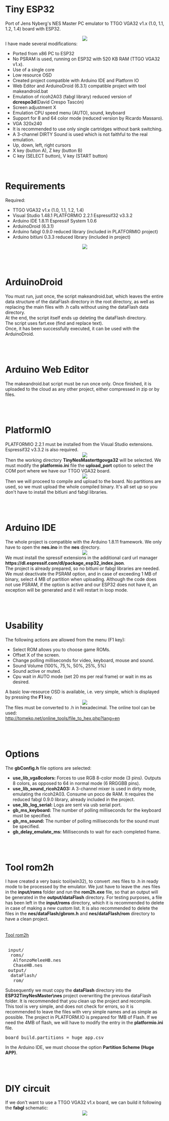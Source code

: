 # Tiny ESP32
Port of Jens Nyberg's NES Master PC emulator to TTGO VGA32 v1.x (1.0, 1.1, 1.2, 1.4) board with ESP32.
<br>
<center><img src='https://raw.githubusercontent.com/rpsubc8/ESP32TinyNesMaster/main/preview/previewNES.gif'></center>
I have made several modifications:
<ul>
 <li>Ported from x86 PC to ESP32</li>
 <li>No PSRAM is used, running on ESP32 with 520 KB RAM (TTGO VGA32 v1.x).</li> 
 <li>Use of a single core</li>
 <li>Low resource OSD</li>
 <li>Created project compatible with Arduino IDE and Platform IO</li>
 <li>Web Editor and ArduinoDroid (6.3.1) compatible project with tool makeandroid.bat</li>
 <li>Emulation of ricoh2A03 (fabgl library) reduced version of <b>dcrespo3d</b>(David Crespo Tascón)</li>
 <li>Screen adjustment X</li>
 <li>Emulation CPU speed menu (AUTO), sound, keyboard</li>
 <li>Support for 8 and 64 color mode (reduced version by Ricardo Massaro).</li>  
 <li>VGA 320x240</li>   
 <li>It is recommended to use only single cartridges without bank switching.</li>
 <li>A 3-channel DIRTY Sound is used which is not faithful to the real emulation.</li> 
 <li>Up, down, left, right cursors</li> 
 <li>X key (button A), Z key (button B)</li>
 <li>C key (SELECT button), V key (START button)</li>
</ul>

<br>
<h1>Requirements</h1>
Required:
 <ul>
  <li>TTGO VGA32 v1.x (1.0, 1.1, 1.2, 1.4)</li>
  <li>Visual Studio 1.48.1 PLATFORMIO 2.2.1 Espressif32 v3.3.2</li>
  <li>Arduino IDE 1.8.11 Espressif System 1.0.6</li>
  <li>ArduinoDroid (6.3.1)</li>
  <li>Arduino fabgl 0.9.0 reduced library (included in PLATFORMIO project)</li>
  <li>Arduino bitluni 0.3.3 reduced library (included in project)</li>
 </ul>
<center><img src='https://raw.githubusercontent.com/rpsubc8/ESP32TinyNesMaster/main/preview/ttgovga32v12.jpg'></center> 


<br><br>
<h1>ArduinoDroid</h1>
You must run, just once, the script makeandroid.bat, which leaves the entire data structure of the dataFlash directory in the root directory, as well as replacing the main files with .h calls without using the dataFlash data directory.<br>
At the end, the script itself ends up deleting the dataFlash directory.<br>
The script uses fart.exe (find and replace text).<br>
Once, it has been successfully executed, it can be used with the ArduinoDroid.


<br><br>
<h1>Arduino Web Editor</h1>
The makeandroid.bat script must be run once only. Once finished, it is uploaded to the cloud as any other project, either compressed in zip or by files.


<br><br>
<h1>PlatformIO</h1>
PLATFORMIO 2.2.1 must be installed from the Visual Studio extensions. Espressif32 v3.3.2 is also required.
<center><img src='https://raw.githubusercontent.com/rpsubc8/ESP32TinyNesMaster/main/preview/previewPlatformIOinstall.gif'></center>
Then the working directory <b>TinyNesMasterttgovga32</b> will be selected.
We must modify the <b>platformio.ini</b> file the <b>upload_port</b> option to select the COM port where we have our TTGO VGA32 board.
<center><img src='https://raw.githubusercontent.com/rpsubc8/ESP32TinyNesMaster/main/preview/previewPlatformIO.gif'></center>
Then we will proceed to compile and upload to the board. No partitions are used, so we must upload the whole compiled binary.
It's all set up so you don't have to install the bitluni and fabgl libraries.
  
<br><br>
<h1>Arduino IDE</h1>
The whole project is compatible with the Arduino 1.8.11 framework.
We only have to open the <b>nes.ino</b> in the <b>nes</b> directory.
<center><img src='https://raw.githubusercontent.com/rpsubc8/ESP32TinyNesMaster/main/preview/previewArduinoIDEpreferences.gif'></center>
We must install the spressif extensions in the additional card url manager <b>https://dl.espressif.com/dl/package_esp32_index.json</b>.
<br>
The project is already prepared, so no bitluni or fabgl libraries are needed.
We must deactivate the PSRAM option, and in case of exceeding 1 MB of binary, select 4 MB of partition when uploading. Although the code does not use PSRAM, if the option is active and our ESP32 does not have it, an exception will be generated and it will restart in loop mode.

<br><br>
<h1>Usability</h1>
The following actions are allowed from the menu (F1 key):
 <ul>
  <li>Select ROM allows you to choose game ROMs.</li>
  <li>Offset X of the screen.</li>
  <li>Change polling milliseconds for video, keyboard, mouse and sound.</li>
  <li>Sound Volume (100%, 75,%, 50%, 25%, 5%)</li>
  <li>Sound active or muted.</li>
  <li>Cpu wait in AUTO mode (set 20 ms per real frame) or wait in ms as desired.</li>
 </ul>
A basic low-resource OSD is available, i.e. very simple, which is displayed by pressing the <b>F1</b> key.
<center><img src='https://raw.githubusercontent.com/rpsubc8/ESP32TinyNesMaster/main/preview/previewOSD.gif'></center>
The files must be converted to .h in hexadecimal. The online tool can be used:<br>
<a href='http://tomeko.net/online_tools/file_to_hex.php?lang=en'>http://tomeko.net/online_tools/file_to_hex.php?lang=en</a>


<br><br>
<h1>Options</h1>
The <b>gbConfig.h</b> file options are selected:
<ul>
 <li><b>use_lib_vga8colors:</b> Forces to use RGB 8-color mode (3 pins). Outputs 8 colors, as opposed to 64 in normal mode (6 RRGGBB pins).</li>
 <li><b>use_lib_sound_ricoh2A03:</b> A 3-channel mixer is used in dirty mode, emulating the ricoh2A03. Consume un poco de RAM. It requires the reduced fabgl 0.9.0 library, already included in the project.</li>
 <li><b>use_lib_log_serial:</b> Logs are sent via usb serial port.</li>
 <li><b>gb_ms_keyboard:</b> The number of polling milliseconds for the keyboard must be specified.</li>
 <li><b>gb_ms_sound:</b> The number of polling milliseconds for the sound must be specified.</li>
 <li><b>gb_delay_emulate_ms:</b> Milliseconds to wait for each completed frame.</li>
</ul>


<br><br>
<h1>Tool rom2h</h1>
I have created a very basic tool(win32), to convert .nes files to .h in ready mode to be processed by the emulator. We just have to leave the .nes files in the <b>input/roms</b> folder and run the <b>rom2h.exe</b> file, so that an output will be generated in the <b>output/dataFlash</b> directory. For testing purposes, a file has been left in the <b>input/roms</b> directory, which it is recommended to delete in case of making a new custom list. It is also recommended to delete the files in the <b>nes/dataFlash/gbrom.h</b> and <b>nes/dataFlash/rom</b> directory to have a clean project.<br><br><br>
<a href='https://github.com/rpsubc8/ESP32TinyNesMaster/tree/main/tools'>Tool rom2h</a>
<br><br>
<pre>
 input/
  roms/
   AlfonzoMeleeHB.nes
   ChaseHB.nes
 output/
  dataFlash/
   rom/
</pre>
Subsequently we must copy the <b>dataFlash</b> directory into the <b>ESP32TinyNesMaster\nes</b> project overwriting the previous dataFlash folder. It is recommended that you clean up the project and recompile.<br>
This tool is very simple, and does not check for errors, so it is recommended to leave the files with very simple names and as simple as possible.
The project in PLATFORM.IO is prepared for 1MB of Flash. If we need the 4MB of flash, we will have to modify the entry in the <b>platformio.ini</b> file.
<pre>board_build.partitions = huge_app.csv</pre>
In the Arduino IDE, we must choose the option <b>Partition Scheme (Huge APP)</b>.


<br><br>
<h1>DIY circuit</h1>
If we don't want to use a TTGO VGA32 v1.x board, we can build it following the <b>fabgl</b> schematic:
<center><img src='https://raw.githubusercontent.com/rpsubc8/ESP32TinyNesMaster/main/preview/fabglcircuit.gif'></center>
